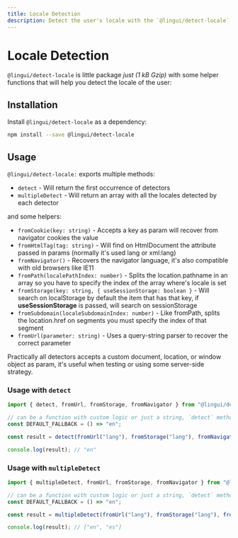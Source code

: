 ```yaml
---
title: Locale Detection
description: Detect the user's locale with the `@lingui/detect-locale` package
---
```


# Locale Detection

`@lingui/detect-locale` is little package _just (1 kB Gzip)_ with some helper functions that will help you detect the locale of the user:

## Installation

Install `@lingui/detect-locale` as a dependency:

```bash npm2yarn
npm install --save @lingui/detect-locale
```

## Usage

`@lingui/detect-locale:` exports multiple methods:

- `detect` - Will return the first occurrence of detectors
- `multipleDetect` - Will return an array with all the locales detected by each detector

and some helpers:

- `fromCookie(key: string)` - Accepts a key as param will recover from navigator cookies the value
- `fromHtmlTag(tag: string)` - Will find on HtmlDocument the attribute passed in params (normally it's used lang or xml:lang)
- `fromNavigator()` - Recovers the navigator language, it's also compatible with old browsers like IE11
- `fromPath(localePathIndex: number)` - Splits the location.pathname in an array so you have to specify the index of the array where's locale is set
- `fromStorage(key: string, { useSessionStorage: boolean }` - Will search on localStorage by default the item that has that key, if **useSessionStorage** is passed, will search on sessionStorage
- `fromSubdomain(localeSubdomainIndex: number)` - Like fromPath, splits the location.href on segments you must specify the index of that segment
- `fromUrl(parameter: string)` - Uses a query-string parser to recover the correct parameter

Practically all detectors accepts a custom document, location, or window object as param, it's useful when testing or using some server-side strategy.

### Usage with `detect`

```jsx
import { detect, fromUrl, fromStorage, fromNavigator } from "@lingui/detect-locale";

// can be a function with custom logic or just a string, `detect` method will handle it
const DEFAULT_FALLBACK = () => "en";

const result = detect(fromUrl("lang"), fromStorage("lang"), fromNavigator(), DEFAULT_FALLBACK);

console.log(result); // "en"
```

### Usage with `multipleDetect`

```jsx
import { multipleDetect, fromUrl, fromStorage, fromNavigator } from "@lingui/detect-locale";

// can be a function with custom logic or just a string, `detect` method will handle it
const DEFAULT_FALLBACK = () => "en";

const result = multipleDetect(fromUrl("lang"), fromStorage("lang"), fromNavigator(), DEFAULT_FALLBACK);

console.log(result); // ["en", "es"]
```
